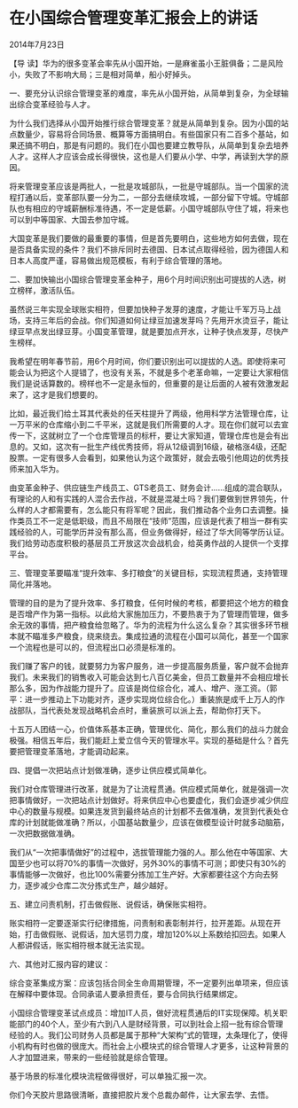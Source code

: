 # 在小国综合管理变革汇报会上的讲话

2014年7月23日

【导 读】华为的很多变革会率先从小国开始，一是麻雀虽小王脏俱备；二是风险小，失败了不影响大局；三是相对简单，船小好掉头。

一、要充分认识综合管理变革的难度，率先从小国开始，从简单到复杂，为全球输出综合变革经验与人才。

为什么我们选择从小国开始推行综合管理变革？就是从简单到复杂。因为小国的站点数量少，容易将合同场景、概算等方面搞明白。有些国家只有二百多个基站，如果还搞不明白，那是有问题的。我们在小国也要建立教导队，从简单到复杂去培养人才。这样人才应该会成长得很快，这也是人们要从小学、中学，再读到大学的原因。

将来管理变革应该是两批人，一批是攻城部队，一批是守城部队。当一个国家的流程打通以后，变革部队要一分为二，一部分去继续攻城，一部分留下守城。守城部队也有相应的守城薪酬标准待遇，不一定是低薪。小国守城部队守住了城，将来也可以到中等国家、大国去参加守城。

大国变革是我们要做的最重要的事情，但是首先要明白，这些地方如何去做，现在是否具备实现的条件？我们不排斥同时去德国、日本试点取得经验，因为德国人和日本人高度严谨，容易做出规范模板，有利于综合管理的落地。

二、要加快输出小国综合管理变革金种子，用6个月时间识别出可提拔的人选，树立榜样，激活队伍。

虽然说三年实现全球账实相符，但要加快种子发芽的速度，才能让千军万马上战场，支持三年后的会战。你们知道如何让绿豆加速发芽吗？先用开水烫豆子，能让绿豆早点发出绿豆芽。小国变革管理，就是要加点开水，让种子快点发芽，尽快产生榜样。

我希望在明年春节前，用6个月时间，你们要识别出可以提拔的人选。即使将来可能会认为把这个人提错了，也没有关系，不就是多个老革命嘛，一定要让大家相信我们是说话算数的。榜样也不一定是永恒的，但重要的是让后面的人被有效激发起来了，这才是我们想要的。

比如，最近我们给土耳其代表处的任天柱提升了两级，他用科学方法管理仓库，让一万平米的仓库缩小到二千平米，这就是我们所需要的人才。现在你们就可以去宣传一下，这就树立了一个仓库管理员的标杆，要让大家知道，管理仓库也是会有出息的。又如，这次有一批生产线优秀技师，将从12级调到16级，破格涨4级，还配股票。一定有很多人会看到，如果他认为这个政策好，就会去吸引他周边的优秀技师来加入华为。

由变革金种子、供应链生产线员工、GTS老员工、财务会计……组成的混合联队，有理论的人和有实践的人混合去作战，不就是混凝土吗？我们要做到世界领先，什么样的人才都需要有，怎么能只有将军呢？因此，我们推动各个业务口去调整。操作类员工不一定是低职级，而且不局限在“技师”范围，应该是代表了相当一群有实践经验的人，可能学历并没有那么高，但业务做得好，经过了华大同等学历认证。我们给劳动态度积极的基层员工开放这次会战机会，给英勇作战的人提供一个支撑平台。

三、管理变革要瞄准“提升效率、多打粮食”的关键目标，实现流程贯通，支持管理简化并落地。

管理的目的是为了提升效率、多打粮食，任何时候的考核，都要把这个地方的粮食是否增产作为第一指标。以此给大家施加压力，不要热衷于为了管理而管理，做多余无效的事情，把产粮食给忽略了。华为的流程为什么这么复杂？其实很多环节根本就不瞄准多产粮食，绕来绕去。集成拉通的流程在小国可以简化，甚至一个国家一个流程也是可以的，但流程出口必须是标准的。

我们赚了客户的钱，就要努力为客户服务，进一步提高服务质量，客户就不会抛弃我们。未来我们的销售收入可能会达到七八百亿美金，但员工数量并不会相应增长那么多，因为作战能力提升了。应该是岗位综合化，减人、增产、涨工资。（郭平：进一步推动上下功能对齐，逐步实现岗位综合化。）重装旅是成千上万人的作战部队，当代表处发现战略机会点时，重装旅可以派上去，帮助你打天下。

十五万人团结一心，价值体系基本正确，管理优化、简化，那么我们的战斗力就会极强。相信五年后，我们能赶上爱立信今天的管理水平。实现的基础是什么？首先要把管理变革落地，才能调动起来。

四、提倡一次把站点计划做准确，逐步让供应模式简单化。

我们对仓库管理进行改革，就是为了让流程贯通。供应模式简单化，就是强调一次把事情做好，一次把站点计划做好。将来供应中心也要虚化，我们会逐步减少供应中心的数量与规模。如果连发货到最终站点的计划都不去做准确，发货到代表处仓库的计划就能做准确？所以，小国基站数量少，应该在做模型设计时就多动脑筋，一次把数据做准确。

我们从“一次把事情做好”的过程中，选拔管理能力强的人。那么他在中等国家、大国至少也可以将70%的事情一次做好，另外30%的事情不可测；即使只有30%的事情能够一次做好，也比100%需要分拣加工生产好。大家都要往这个方向去努力，逐步减少仓库二次分拣式生产，越少越好。

五、建立问责机制，打击做假账、说假话，确保账实相符。

账实相符一定要逐渐实行纪律措施，问责制和表彰制并行，拉开差距。从现在开始，打击做假账、说假话，加大惩罚力度，增加120%以上系数给扣回去。如果人人都讲假话，账实相符根本就无法实现。

六、其他对汇报内容的建议：

综合变革集成方案：应该包括合同全生命周期管理，不一定要列出单项来，但应该在解释中要体现。合同承诺人要承担责任，要与合同执行结果绑定。

小国综合管理变革试点成员：增加IT人员，做好流程贯通后的IT实现保障。机关职能部门的40个人，至少有六到八人是财经背景，可以到社会上招一批有综合管理经验的人。我们公司财务人员都是属于那种“大架构”式的管理，太条理化了，使得小机构有时也做的很庞大。而社会上小模块式的综合管理人才更多，让这种背景的人才加盟进来，带来的一些经验就是综合管理。

基于场景的标准化模块流程做得很好，可以单独汇报一次。

你们今天胶片思路很清晰，直接把胶片发个总裁办邮件，让大家去学、去悟。

